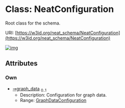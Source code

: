 
# Class: NeatConfiguration


Root class for the schema.

URI: [https://w3id.org/neat_schema/NeatConfiguration](https://w3id.org/neat_schema/NeatConfiguration)


[![img](https://yuml.me/diagram/nofunky;dir:TB/class/[GraphDataConfiguration]<graph_data%200..1-++[NeatConfiguration],[GraphDataConfiguration])](https://yuml.me/diagram/nofunky;dir:TB/class/[GraphDataConfiguration]<graph_data%200..1-++[NeatConfiguration],[GraphDataConfiguration])

## Attributes


### Own

 * [➞graph_data](neatConfiguration__graph_data.md)  <sub>0..1</sub>
     * Description: Configuration for graph data.
     * Range: [GraphDataConfiguration](GraphDataConfiguration.md)
